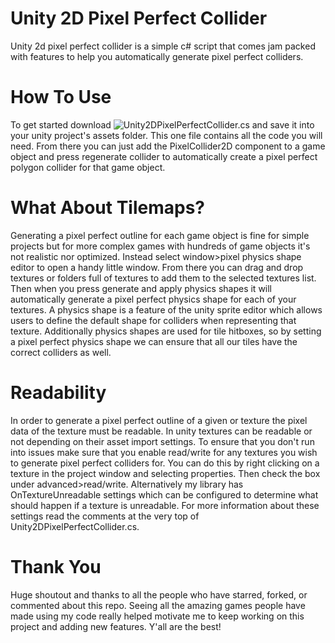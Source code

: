 # Unity 2D Pixel Perfect Collider
Unity 2d pixel perfect collider is a simple c# script that comes jam packed with features to help you automatically generate pixel perfect colliders.

# How To Use
To get started download ![Unity2DPixelPerfectCollider.cs](https://raw.githubusercontent.com/RandomiaGaming/Unity2DPixelPerfectCollider/master/Unity2DPixelPerfectCollider.cs) and save it into your unity project's assets folder. This one file contains all the code you will need. From there you can just add the PixelCollider2D component to a game object and press regenerate collider to automatically create a pixel perfect polygon collider for that game object.

# What About Tilemaps?
Generating a pixel perfect outline for each game object is fine for simple projects but for more complex games with hundreds of game objects it's not realistic nor optimized. Instead select window>pixel physics shape editor to open a handy little window. From there you can drag and drop textures or folders full of textures to add them to the selected textures list. Then when you press generate and apply physics shapes it will automatically generate a pixel perfect physics shape for each of your textures. A physics shape is a feature of the unity sprite editor which allows users to define the default shape for colliders when representing that texture. Additionally physics shapes are used for tile hitboxes, so by setting a pixel perfect physics shape we can ensure that all our tiles have the correct colliders as well.

# Readability
In order to generate a pixel perfect outline of a given or texture the pixel data of the texture must be readable. In unity textures can be readable or not depending on their asset import settings. To ensure that you don't run into issues make sure that you enable read/write for any textures you wish to generate pixel perfect colliders for. You can do this by right clicking on a texture in the project window and selecting properties. Then check the box under advanced>read/write. Alternatively my library has OnTextureUnreadable settings which can be configured to determine what should happen if a texture is unreadable. For more information about these settings read the comments at the very top of Unity2DPixelPerfectCollider.cs.

# Thank You
Huge shoutout and thanks to all the people who have starred, forked, or commented about this repo. Seeing all the amazing games people have made using my code really helped motivate me to keep working on this project and adding new features. Y'all are the best!